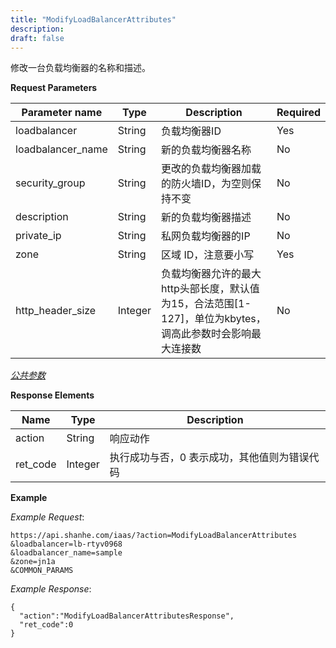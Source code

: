 ```yaml
---
title: "ModifyLoadBalancerAttributes"
description: 
draft: false
---
```




修改一台负载均衡器的名称和描述。

**Request Parameters**

| Parameter name | Type | Description | Required |
| --- | --- | --- | --- |
| loadbalancer | String | 负载均衡器ID | Yes |
| loadbalancer_name | String | 新的负载均衡器名称 | No |
| security_group | String | 更改的负载均衡器加载的防火墙ID，为空则保持不变 | No |
| description | String | 新的负载均衡器描述 | No |
| private_ip | String | 私网负载均衡器的IP | No |
| zone | String | 区域 ID，注意要小写 | Yes |
| http_header_size | Integer | 负载均衡器允许的最大http头部长度，默认值为15，合法范围[1-127]，单位为kbytes，调高此参数时会影响最大连接数 | No |

[_公共参数_](../../../parameters/)

**Response Elements**

| Name | Type | Description |
| --- | --- | --- |
| action | String | 响应动作 |
| ret_code | Integer | 执行成功与否，0 表示成功，其他值则为错误代码 |

**Example**

_Example Request_:

```
https://api.shanhe.com/iaas/?action=ModifyLoadBalancerAttributes
&loadbalancer=lb-rtyv0968
&loadbalancer_name=sample
&zone=jn1a
&COMMON_PARAMS
```

_Example Response_:

```
{
  "action":"ModifyLoadBalancerAttributesResponse",
  "ret_code":0
}
```
